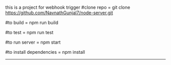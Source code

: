 this is a project for webhook trigger
#clone repo = git clone https://github.com/NavnathGunjal7/node-server.git

#to build  = 
npm run build

#to test = 
npm run test

#to run server =
npm start

#to install dependencies =
npm install


--------------------------------------------------
